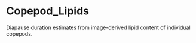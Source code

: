# Copepod_Lipids
Diapause duration estimates from image-derived lipid content of individual copepods.
